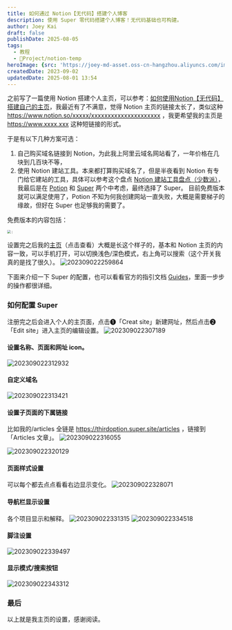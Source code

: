 ```yaml
---
title: 如何通过 Notion【无代码】搭建个人博客
description: 使用 Super 零代码搭建个人博客！无代码基础也可构建。
author: Joey Kai
draft: false
publishDate: 2025-08-05
tags:
  - 教程
  - 🎯Project/notion-temp
heroImage: {src: 'https://joey-md-asset.oss-cn-hangzhou.aliyuncs.com/img/202309022259864.JPEG', inferSize: true}
createdDate: 2023-09-02
updatedDate: 2025-08-01 13:54
---
```

之前写了一篇使用 Notion 搭建个人主页，可以参考：[如何使用Notion【无代码】搭建自己的主页](https://www.joeytoday.com/blog/2025/notion-publish-public)，我最近有了不满意，觉得 Notion 主页的链接太长了，类似这种 https://www.notion.so/xxxxx/xxxxxxxxxxxxxxxxxxxxx ，我更希望我的主页是 https://www.xxxx.xxx 这种短链接的形式。

于是有以下几种方案可选：
1. 自己购买域名链接到 Notion，为此我上阿里云域名网站看了，一年价格在几块到几百块不等，
2. 使用 Notion 建站工具。本来都打算购买域名了，但是半夜看到 Notion 有专门给它建站的工具，具体可以参考这个盘点 [Notion 建站工具盘点（少数派）](https://client.sspai.com/post/77787#!)，我最后是在 [Potion](https://potion.so/) 和 [Super](https://super.so/) 两个中考虑，最终选择了 Super。
   目前免费版本就可以满足使用了，Potion 不知为何我创建网站一直失败，大概是需要梯子的缘故，但好在 Super 也足够我的需要了。

免费版本的内容包括：

<img src="https://joey-md-asset.oss-cn-hangzhou.aliyuncs.com/img/202309022237330.png" alt="｜" style="zoom:50%;" />

设置完之后我的[主页](https://thirdoption.super.site/)（点击查看）大概是长这个样子的，基本和 Notion 主页的内容一致，可以手机打开，可以切换浅色/深色模式，右上角可以搜索（这个开关我真的是找了很久）。
![202309022259864](../assets/2025/202309022259864.jpg)

下面来介绍一下 Super 的配置，也可以看看官方的指引文档 [Guides](https://super.so/guides)，里面一步步的操作都很详细。

### 如何配置 Super 

注册完之后会进入个人的主页面，点击❶「Creat site」新建网址，然后点击❷「Edit site」进入主页的编辑设置。
![202309022307189](../assets/2025/202309022307189.png)

#### 设置名称、页面和网址 icon。
![202309022312932](../assets/2025/202309022312932.png)

#### 自定义域名
![202309022313421](../assets/2025/202309022313421.png)

#### 设置子页面的下属链接
比如我的/articles 全链是 https://thirdoption.super.site/articles ，链接到「Articles 文章」。
![202309022316055](../assets/2025/202309022316055.png)

![202309022320129](../assets/2025/202309022320129.png)

#### 页面样式设置
可以每个都去点点看看右边显示变化。
![202309022328071](../assets/2025/202309022328071.png)

#### 导航栏显示设置
各个项目显示和解释。
![202309022331315](../assets/2025/202309022331315.png)
![202309022334518](../assets/2025/202309022334518.png)

#### 脚注设置
![202309022339497](../assets/2025/202309022339497.png)

#### 显示模式/搜索按钮
![202309022343312](../assets/2025/202309022343312.png)

### 最后
以上就是我主页的设置，感谢阅读。